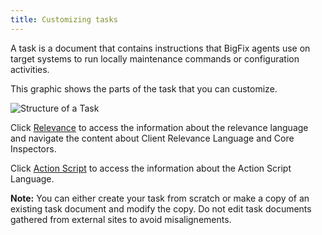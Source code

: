 ```yaml
---
title: Customizing tasks
---
```


A task is a document that contains instructions that BigFix agents use on target
systems to run locally maintenance commands or configuration activities.

This graphic shows the parts of the task that you can customize.


![Structure of a Task](/static/img/task-structure.png)


Click [Relevance](/relevance/) to access the information about the relevance 
language and navigate the content about Client Relevance Language and Core 
Inspectors.

Click [Action Script](/action-script/) to access the information about the
Action Script Language.

**Note:** You can either create your task from scratch or make a copy of 
an existing task document and modify the copy. Do not edit task documents 
gathered from external sites to avoid misalignements.
